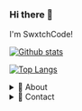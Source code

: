 ### Hi there 👋

I'm SwxtchCode!

[![Github stats](https://github-readme-stats.vercel.app/api?username=SwxtchCode&count_private=true&show_icons=true&hide=stars)](https://github.com/anuraghazra/github-readme-stats)

[![Top Langs](https://github-readme-stats.vercel.app/api/top-langs/?username=SwxtchCode&layout=compact)](https://github.com/anuraghazra/github-readme-stats)

<details>
  <summary>🌟 About</summary>
  
 I'm a collaborator on the ProdigyMathGameHacking repository.

 I can code in JavaScript, HTML, CSS, PHP, and C#, and I've been into web development for about 3 years now.
 
 I break everything I touch, more or less :D
</details>

<details>
  <summary>📨 Contact</summary>
  
  | | Name | Account |
  | - | ------- | ----- |
  | ✉ | *Email* | swxtchcode&#64;protonmail.com
  | 🐭 | *Discord* | SwxtchCode#5482
</details>
